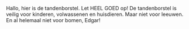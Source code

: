 Hallo, hier is de tandenborstel. 
Let HEEL GOED op! De tandenborstel is veilig voor kinderen, volwassenen en huisdieren. Maar niet voor leeuwen. En al helemaal niet voor bomen, Edgar!
